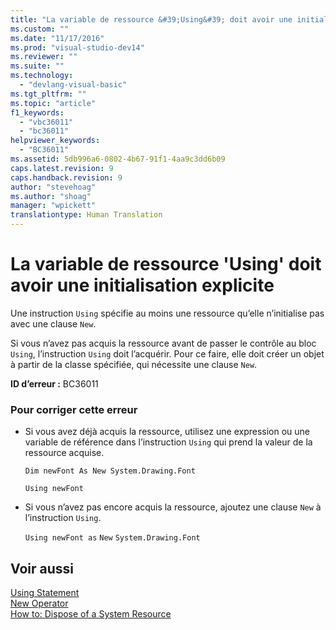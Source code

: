 ```yaml
---
title: "La variable de ressource &#39;Using&#39; doit avoir une initialisation explicite | Microsoft Docs"
ms.custom: ""
ms.date: "11/17/2016"
ms.prod: "visual-studio-dev14"
ms.reviewer: ""
ms.suite: ""
ms.technology: 
  - "devlang-visual-basic"
ms.tgt_pltfrm: ""
ms.topic: "article"
f1_keywords: 
  - "vbc36011"
  - "bc36011"
helpviewer_keywords: 
  - "BC36011"
ms.assetid: 5db996a6-0802-4b67-91f1-4aa9c3dd6b09
caps.latest.revision: 9
caps.handback.revision: 9
author: "stevehoag"
ms.author: "shoag"
manager: "wpickett"
translationtype: Human Translation
---
```

# La variable de ressource &#39;Using&#39; doit avoir une initialisation explicite
Une instruction `Using` spécifie au moins une ressource qu’elle n’initialise pas avec une clause `New`.  
  
 Si vous n’avez pas acquis la ressource avant de passer le contrôle au bloc `Using`, l’instruction `Using` doit l’acquérir. Pour ce faire, elle doit créer un objet à partir de la classe spécifiée, qui nécessite une clause `New`.  
  
 **ID d’erreur :** BC36011  
  
### Pour corriger cette erreur  
  
-   Si vous avez déjà acquis la ressource, utilisez une expression ou une variable de référence dans l’instruction `Using` qui prend la valeur de la ressource acquise.  
  
     `Dim newFont As New System.Drawing.Font`  
  
     `Using newFont`  
  
-   Si vous n’avez pas encore acquis la ressource, ajoutez une clause `New` à l’instruction `Using`.  
  
     `Using newFont as`   `New`   `System.Drawing.Font`  
  
## Voir aussi  
 [Using Statement](../../visual-basic/language-reference/statements/using-statement.md)   
 [New Operator](../../visual-basic/language-reference/operators/new-operator.md)   
 [How to: Dispose of a System Resource](../../visual-basic/programming-guide/language-features/control-flow/how-to-dispose-of-a-system-resource.md)